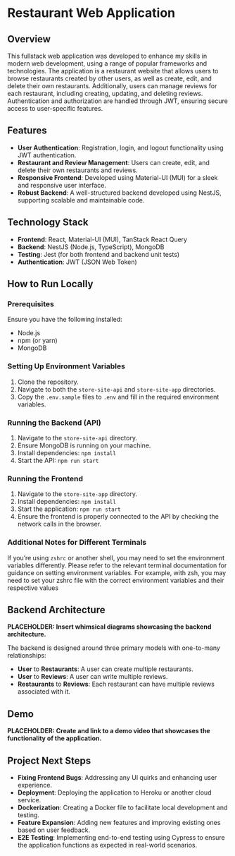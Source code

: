 # Restaurant Web Application

## Overview

This fullstack web application was developed to enhance my skills in modern web development, using a range of popular frameworks and technologies. The application is a restaurant website that allows users to browse restaurants created by other users, as well as create, edit, and delete their own restaurants. Additionally, users can manage reviews for each restaurant, including creating, updating, and deleting reviews. Authentication and authorization are handled through JWT, ensuring secure access to user-specific features.

## Features

- **User Authentication**: Registration, login, and logout functionality using JWT authentication.
- **Restaurant and Review Management**: Users can create, edit, and delete their own restaurants and reviews.
- **Responsive Frontend**: Developed using Material-UI (MUI) for a sleek and responsive user interface.
- **Robust Backend**: A well-structured backend developed using NestJS, supporting scalable and maintainable code.

## Technology Stack

- **Frontend**: React, Material-UI (MUI), TanStack React Query
- **Backend**: NestJS (Node.js, TypeScript), MongoDB
- **Testing**: Jest (for both frontend and backend unit tests)
- **Authentication**: JWT (JSON Web Token)

## How to Run Locally

### Prerequisites

Ensure you have the following installed:

- Node.js
- npm (or yarn)
- MongoDB

### Setting Up Environment Variables

1. Clone the repository.
2. Navigate to both the `store-site-api` and `store-site-app` directories.
3. Copy the `.env.sample` files to `.env` and fill in the required environment variables.

### Running the Backend (API)

1. Navigate to the `store-site-api` directory.
2. Ensure MongoDB is running on your machine.
3. Install dependencies: `npm install`
4. Start the API: `npm run start`

### Running the Frontend

1. Navigate to the `store-site-app` directory.
2. Install dependencies: `npm install`
3. Start the application: `npm run start`
4. Ensure the frontend is properly connected to the API by checking the network calls in the browser.

### Additional Notes for Different Terminals

If you’re using `zshrc` or another shell, you may need to set the environment variables differently. Please refer to the relevant terminal documentation for guidance on setting environment variables. For example, with zsh, you may need to set your zshrc file with the correct environment variables and their respective values 

## Backend Architecture

**PLACEHOLDER: Insert whimsical diagrams showcasing the backend architecture.**

The backend is designed around three primary models with one-to-many relationships:

- **User** to **Restaurants**: A user can create multiple restaurants.
- **User** to **Reviews**: A user can write multiple reviews.
- **Restaurants** to **Reviews**: Each restaurant can have multiple reviews associated with it.

## Demo

**PLACEHOLDER: Create and link to a demo video that showcases the functionality of the application.**

## Project Next Steps

- **Fixing Frontend Bugs**: Addressing any UI quirks and enhancing user experience.
- **Deployment**: Deploying the application to Heroku or another cloud service.
- **Dockerization**: Creating a Docker file to facilitate local development and testing.
- **Feature Expansion**: Adding new features and improving existing ones based on user feedback.
- **E2E Testing**: Implementing end-to-end testing using Cypress to ensure the application functions as expected in real-world scenarios.
